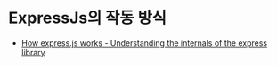 # ExpressJs의 작동 방식

* [How express.js works - Understanding the internals of the express library](https://www.sohamkamani.com/blog/2018/05/30/understanding-how-expressjs-works/)
